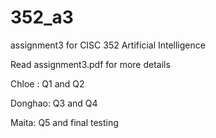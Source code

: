 # 352_a3
assignment3 for CISC 352 Artificial Intelligence

Read assignment3.pdf for more details

Chloe : Q1 and Q2

Donghao: Q3 and Q4

Maita: Q5 and final testing

